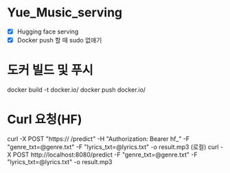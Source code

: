 # Yue_Music_serving

- [x] Hugging face serving
- [x] Docker push 할 때 sudo 없애기

# 도커 빌드 및 푸시
docker build -t docker.io/
docker push docker.io/

# Curl 요청(HF)
curl -X POST "https:// /predict"   -H "Authorization: Bearer hf_"   -F "genre_txt=@genre.txt"   -F "lyrics_txt=@lyrics.txt" -o result.mp3
(로컬) curl -X POST http://localhost:8080/predict -F "genre_txt=@genre.txt" -F "lyrics_txt=@lyrics.txt" -o result.mp3

